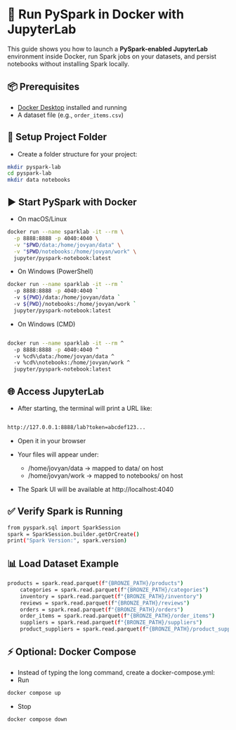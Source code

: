 #  🚀 Run PySpark in Docker with JupyterLab

This guide shows you how to launch a **PySpark-enabled JupyterLab** environment inside Docker, run Spark jobs on your datasets, and persist notebooks without installing Spark locally.


## 📦 Prerequisites


- [Docker Desktop](https://www.docker.com/products/docker-desktop) installed and running
- A dataset file (e.g., `order_items.csv`)


## 📂 Setup Project Folder

- Create a folder structure for your project:

```bash
mkdir pyspark-lab
cd pyspark-lab
mkdir data notebooks
```

## ▶️ Start PySpark with Docker

- On macOS/Linux

```bash
docker run --name sparklab -it --rm \
  -p 8888:8888 -p 4040:4040 \
  -v "$PWD/data:/home/jovyan/data" \
  -v "$PWD/notebooks:/home/jovyan/work" \
  jupyter/pyspark-notebook:latest
```
- On Windows (PowerShell)

```bash
docker run --name sparklab -it --rm `
  -p 8888:8888 -p 4040:4040 `
  -v ${PWD}/data:/home/jovyan/data `
  -v ${PWD}/notebooks:/home/jovyan/work `
  jupyter/pyspark-notebook:latest

```
- On Windows (CMD)

```bash

docker run --name sparklab -it --rm ^
  -p 8888:8888 -p 4040:4040 ^
  -v %cd%\data:/home/jovyan/data ^
  -v %cd%\notebooks:/home/jovyan/work ^
  jupyter/pyspark-notebook:latest

```
## 🌐 Access JupyterLab
- After starting, the terminal will print a URL like:

```bash

http://127.0.0.1:8888/lab?token=abcdef123...

```
- Open it in your browser
- Your files will appear under:
     - /home/jovyan/data → mapped to data/ on host
     - /home/jovyan/work → mapped to notebooks/ on host



- The Spark UI will be available at http://localhost:4040

## ✅ Verify Spark is Running
```bash
from pyspark.sql import SparkSession
spark = SparkSession.builder.getOrCreate()
print("Spark Version:", spark.version)

```

## 📊 Load Dataset Example
```bash
products = spark.read.parquet(f"{BRONZE_PATH}/products")
    categories = spark.read.parquet(f"{BRONZE_PATH}/categories")
    inventory = spark.read.parquet(f"{BRONZE_PATH}/inventory")
    reviews = spark.read.parquet(f"{BRONZE_PATH}/reviews")
    orders = spark.read.parquet(f"{BRONZE_PATH}/orders")
    order_items = spark.read.parquet(f"{BRONZE_PATH}/order_items")
    suppliers = spark.read.parquet(f"{BRONZE_PATH}/suppliers")
    product_suppliers = spark.read.parquet(f"{BRONZE_PATH}/product_suppliers")
```
## ⚡ Optional: Docker Compose
- Instead of typing the long command, create a docker-compose.yml:
- Run
```bash
docker compose up
```

- Stop
```bash
docker compose down
```